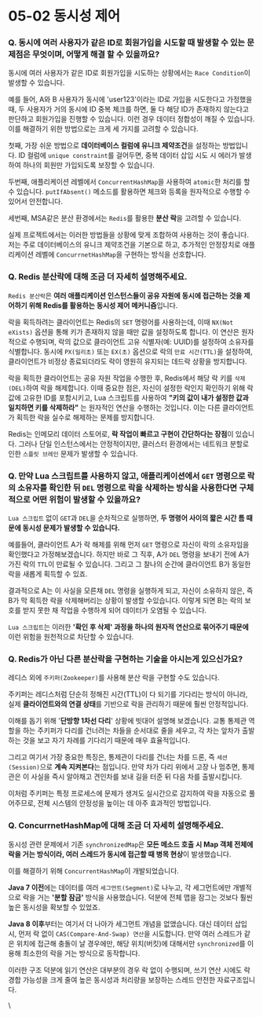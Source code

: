 # 05-02 동시성 제어

### Q. 동시에 여러 사용자가 같은 ID로 회원가입을 시도할 때 발생할 수 있는 문제점은 무엇이며, 어떻게 해결 할 수 있을까요?

동시에 여러 사용자가 같은 ID로 회원가입을 시도하는 상황에서는 `Race Condition`이 발생할 수 있습니다.

예를 들어, A와 B 사용자가 동시에 'user123'이라는 ID로 가입을 시도한다고 가정했을때, 두 사용자가 거의 동시에 ID 중복 체크를 하면, 둘 다 해당 ID가 존재하지 않는다고 판단하고 회원가입을 진행할 수 있습니다. 이런 경우 데이터 정합성이 깨질 수 있습니다. 이를 해결하기 위한 방법으로는 크게 세 가지를 고려할 수 있습니다.

첫째, 가장 쉬운 방법으로 **데이터베이스 컬럼에 유니크 제약조건**을 설정하는 방법입니다. ID 컬럼에 `unique constraint`를 걸어두면, 중복 데이터 삽입 시도 시 에러가 발생하여 하나의 회원만 가입되도록 보장할 수 있습니다.

두번째, 애플리케이션 레벨에서 `ConcurrentHashMap`을 사용하여 `atomic`한 처리를 할 수 있습니다. `putIfAbsent()` 메소드를 활용하면 체크와 등록을 원자적으로 수행할 수 있어서 안전합니다.

세번째, MSA같은 분산 환경에서는 `Redis`를 활용한 **분산 락**을 고려할 수 있습니다.

실제 프로젝트에서는 이러한 방법들을 상황에 맞게 조합하여 사용하는 것이 좋습니다. 저는 주로 데이터베이스의 유니크 제약조건을 기본으로 하고, 추가적인 안정장치로 애플리케이션 레벨에 `ConcurrnetHashMap`을 구현하는 방식을 선호합니다.



### Q. Redis 분산락에 대해 조금 더 자세히 설명해주세요.

`Redis 분산락`은 **여러 애플리케이션 인스턴스들이 공유 자원에 동시에 접근하는 것을 제어하기 위해 Redis를 활용하는 동시성 제어 메커니즘**입니다.

락을 획득하려는 클라이언트는 Redis의 `SET` 명령어를 사용하는데, 이때 `NX(Not eXists)` 옵션을 통해 키가 존재하지 않을 때만 값을 설정하도록 합니다. 이 연산은 원자적으로 수행되며, 락의 값으로 클라이언트 고유 식별자(예: UUID)를 설정하여 소유자를 식별합니다. 동시에 `PX(밀리초)` 또는 `EX(초)` 옵션으로 락의 `만료 시간(TTL)`을 설정하여, 클라이언트가 비정상 종료되더라도 락이 영원히 유지되는 데드락 상황을 방지합니다.

락을 획득한 클라이언트는 공유 자원 작업을 수행한 후, Redis에서 해당 락 키를 `삭제(DEL)`하여 락을 해제합니다. 이때 중요한 점은, 자신이 설정한 락인지 확인하기 위해 락 값에 고유한 ID를 포함시키고, Lua 스크립트를 사용하여 **"키의 값이 내가 설정한 값과 일치하면 키를 삭제하라"** 는 원자적인 연산을 수행하는 것입니다. 이는 다른 클라이언트가 획득한 락을 실수로 해제하는 문제를 방지합니다.

Redis는 인메모리 데이터 스토어로, **락 작업이 빠르고 구현이 간단하다는 장점**이 있습니다. 그러나 단일 인스턴스에서는 안정적이지만, 클러스터 환경에서는 네트워크 분할로 인한 `스플릿 브레인` 문제가 발생할 수 있습니다.



### Q. 만약 Lua 스크립트를 사용하지 않고, 애플리케이션에서 `GET` 명령으로 락의 소유자를 확인한 뒤 `DEL` 명령으로 락을 삭제하는 방식을 사용한다면 구체적으로 어떤 위험이 발생할 수 있을까요?

`Lua 스크립트` 없이 `GET`과 `DEL`을 순차적으로 실행하면, **두 명령어 사이의 짧은 시간 틈 때문에 동시성 문제가 발생할 수 있습니다.**

예를들어, 클라이언트 A가 락 해제를 위해 먼저 `GET` 명령으로 자신이 락의 소유자임을 확인했다고 가정해보겠습니다. 하지만 바로 그 직후, A가 `DEL` 명령을 보내기 전에 A가 가진 락의 `TTL`이 만료될 수 있습니다. 그리고 그 찰나의 순간에 클라이언트 B가 동일한 락을 새롭게 획득할 수 있죠.

결과적으로 A는 이 사실을 모른채 `DEL` 명령을 실행하게 되고, 자신이 소유하지 않은, 즉 B가 막 획득한 락을 삭제해버리는 상황이 발생할 수있습니다. 이렇게 되면 B는 락의 보호를 받지 못한 채 작업을 수행하게 되어 데이터가 오염될 수 있습니다.

`Lua 스크립트`는 이러한 **'확인 후 삭제' 과정을 하나의 원자적 연산으로 묶어주기 때문에** 이런 위험을 원천적으로 차단할 수 있습니다.



### Q. Redis가 아닌 다른 분산락을 구현하는 기술을 아시는게 있으신가요?

레디스 외에 `주키퍼(Zookeeper)`를 사용해 분산 락을 구현할 수도 있습니다.

주키퍼는 레디스처럼 단순히 정해진 시간(TTL)이 다 되기를 기다리는 방식이 아니라, 실제 **클라이언트와의 연결 상태**를 기반으로 락을 관리하기 때문에 훨씬 안정적입니다.

이해를 돕기 위해 '**단방향 1차선 다리**' 상황에 빗대어 설명해 보겠습니다. 교통 통제관 역할을 하는 주키퍼가 다리를 건너려는 차들을 순서대로 줄을 세우고, 각 차는 앞차가 출발하는 것을 보고 자기 차례를 기다리기 때문에 매우 효율적입니다.

그리고 여기서 가장 중요한 특징은, 통제관이 다리를 건너는 차를 드론, 즉 `세션(Session)`으로 **계속 지켜본다**는 점입니다. 만약 차가 다리 위에서 고장 나 멈추면, 통제관은 이 사실을 즉시 알아채고 견인차를 보내 길을 터준 뒤 다음 차를 출발시킵니다.

이처럼 주키퍼는 특정 프로세스에 문제가 생겨도 실시간으로 감지하여 락을 자동으로 풀어주므로, 전체 시스템의 안정성을 높이는 데 아주 효과적인 방법입니다.



### Q. ConcurrnetHashMap에 대해 조금 더 자세히 설명해주세요.

동시성 관련 문제에서 기존 `synchronizedMap`은 **모든 메소드 호출 시 Map 객체 전체에 락을 거는 방식이라, 여러 스레드가 동시에 접근할 때 병목 현상**이 발생했습니다.

이를 해결하기 위해 `ConcurrentHashMap`이 개발되었습니다.

**Java 7 이전**에는 데이터를 여러 `세그먼트(Segment)`로 나누고, 각 세그먼트에만 개별적으로 락을 거는 **'분할 잠금'** 방식을 사용했습니다. 덕분에 전체 맵을 잠그는 것보다 훨씬 높은 동시성을 확보할 수 있었죠.

**Java 8 이후**부터는 여기서 더 나아가 세그먼트 개념을 없앴습니다. 대신 데이터 삽입 시, 먼저 락 없이 `CAS(Compare-And-Swap) 연산`을 시도합니다. 만약 여러 스레드가 같은 위치에 접근해 충돌이 날 경우에만, 해당 위치(버킷)에 대해서만 `synchronized`를 이용해 최소한의 락을 거는 방식으로 동작합니다.

이러한 구조 덕분에 읽기 연산은 대부분의 경우 락 없이 수행되며, 쓰기 연산 시에도 락 경합 가능성을 크게 줄여 높은 동시성과 처리량을 보장하는 스레드 안전한 자료구조입니다.



\
